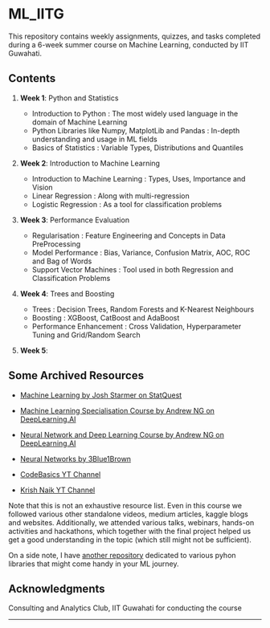 # ML_IITG

This repository contains weekly assignments, quizzes, and tasks completed during a 6-week summer course on Machine Learning, conducted by IIT Guwahati.

## Contents

1. **Week 1**: Python and Statistics
   - Introduction to Python : The most widely used language in the domain of Machine Learning
   - Python Libraries like Numpy, MatplotLib and Pandas : In-depth understanding and usage in ML fields
   - Basics of Statistics : Variable Types, Distributions and Quantiles

2. **Week 2**: Introduction to Machine Learning
   - Introduction to Machine Learning : Types, Uses, Importance and Vision
   - Linear Regression : Along with multi-regression
   - Logistic Regression : As a tool for classification problems

3. **Week 3**: Performance Evaluation
   - Regularisation : Feature Engineering and Concepts in Data PreProcessing
   - Model Performance : Bias, Variance, Confusion Matrix, AOC, ROC and Bag of Words
   - Support Vector Machines : Tool used in both Regression and Classification Problems

4. **Week 4**: Trees and Boosting
   - Trees : Decision Trees, Random Forests and K-Nearest Neighbours
   - Boosting : XGBoost, CatBoost and AdaBoost
   - Performance Enhancement : Cross Validation, Hyperparameter Tuning and Grid/Random Search

5. **Week 5**: 

## Some Archived Resources
   - [Machine Learning by Josh Starmer on StatQuest](https://www.youtube.com/playlist?list=PLblh5JKOoLUICTaGLRoHQDuF_7q2GfuJF)
   - [Machine Learning Specialisation Course by Andrew NG on DeepLearning.AI](https://www.youtube.com/playlist?list=PL-osiE80TeTskrapNbzXhwoFUiLCjGgY7)
   - [Neural Network and Deep Learning Course by Andrew NG on DeepLearning.AI](https://www.youtube.com/playlist?list=PLkDaE6sCZn6Ec-XTbcX1uRg2_u4xOEky0)
   - [Neural Networks by 3Blue1Brown](https://www.youtube.com/playlist?list=PLZHQObOWTQDNU6R1_67000Dx_ZCJB-3pi)

   - [CodeBasics YT Channel](https://youtube.com/@codebasics/playlists)
   - [Krish Naik YT Channel](https://www.youtube.com/@krishnaik06)

Note that this is not an exhaustive resource list. Even in this course we followed various other standalone videos, medium articles, kaggle blogs and websites. Additionally, we attended various talks, webinars, hands-on activities and hackathons, which together with the final project helped us get a good understanding in the topic (which still might not be sufficient).

On a side note, I have [another repository](https://github.com/avi1o1/PyLibs) dedicated to various pyhon libraries that might come handy in your ML journey.

## Acknowledgments
Consulting and Analytics Club, IIT Guwahati for conducting the course

---

